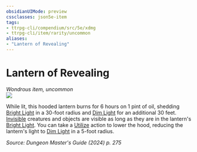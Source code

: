 ```yaml
---
obsidianUIMode: preview
cssclasses: json5e-item
tags:
- ttrpg-cli/compendium/src/5e/xdmg
- ttrpg-cli/item/rarity/uncommon
aliases: 
- "Lantern of Revealing"
---
```

# Lantern of Revealing
*Wondrous item, uncommon*  
![](2-Mechanics/CLI/items/img/lantern-of-revealing.webp#right)


While lit, this hooded lantern burns for 6 hours on 1 pint of oil, shedding [Bright Light](2-Mechanics/CLI/rules/variant-rules/bright-light-xphb.md) in a 30-foot radius and [Dim Light](2-Mechanics/CLI/rules/variant-rules/dim-light-xphb.md) for an additional 30 feet. [Invisible](2-Mechanics/CLI/rules/conditions.md#Invisible) creatures and objects are visible as long as they are in the lantern's [Bright Light](2-Mechanics/CLI/rules/variant-rules/bright-light-xphb.md). You can take a [Utilize](2-Mechanics/CLI/rules/actions.md#Utilize) action to lower the hood, reducing the lantern's light to [Dim Light](2-Mechanics/CLI/rules/variant-rules/dim-light-xphb.md) in a 5-foot radius.

*Source: Dungeon Master's Guide (2024) p. 275*